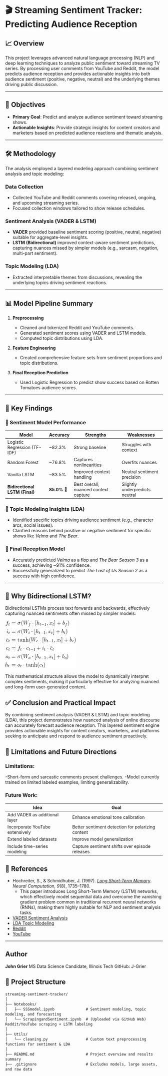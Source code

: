 # 🎬 Streaming Sentiment Tracker: Predicting Audience Reception

## 📈 Overview
This project leverages advanced natural language processing (NLP) and deep learning techniques to analyze public sentiment toward streaming TV series. By processing user comments from YouTube and Reddit, the model predicts audience reception and provides actionable insights into both audience sentiment (positive, negative, neutral) and the underlying themes driving public discussion.

---

## 🎯 Objectives
- **Primary Goal**: Predict and analyze audience sentiment toward streaming shows.
- **Actionable Insights**: Provide strategic insights for content creators and marketers based on predicted audience reactions and thematic analysis.

---

## 🛠️ Methodology

The analysis employed a layered modeling approach combining sentiment analysis and topic modeling:

### Data Collection
- Collected YouTube and Reddit comments covering released, ongoing, and upcoming streaming series.
- Focused collection windows tailored to show release schedules.

### Sentiment Analysis (VADER & LSTM)
- **VADER** provided baseline sentiment scoring (positive, neutral, negative) suitable for aggregate-level insights.
- **LSTM (Bidirectional)** improved context-aware sentiment predictions, capturing nuances missed by simpler models (e.g., sarcasm, negation, multi-part sentiment).

### Topic Modeling (LDA)
- Extracted interpretable themes from discussions, revealing the underlying topics driving sentiment reactions.

---

## 📊 Model Pipeline Summary
1. **Preprocessing**
   - Cleaned and tokenized Reddit and YouTube comments.
   - Generated sentiment scores using VADER and LSTM models.
   - Computed topic distributions using LDA.
   
2. **Feature Engineering**
   - Created comprehensive feature sets from sentiment proportions and topic distributions.

3. **Final Reception Prediction**
   - Used Logistic Regression to predict show success based on Rotten Tomatoes audience scores.

---

## 🔑 Key Findings

### 🚀 Sentiment Model Performance
| Model                            | Accuracy      | Strengths                                   | Weaknesses                   |
|----------------------------------|---------------|---------------------------------------------|------------------------------|
| Logistic Regression (TF-IDF)     | ~82.3%        | Strong baseline                             | Struggles with context       |
| Random Forest                    | ~76.8%        | Captures nonlinearities                     | Overfits nuances             |
| Vanilla LSTM                     | ~83.5%        | Improved context handling                   | Neutral sentiment precision  |
| **Bidirectional LSTM (Final)**   | **85.0%** 🚀  | Best overall; nuanced context capture       | Slightly underpredicts neutral |

### 🧪 Topic Modeling Insights (LDA)
- Identified specific topics driving audience sentiment (e.g., character arcs, social issues).
- Clarified reasons behind positive or negative sentiment for specific shows like *Velma* and *The Bear*.

### 🎯 Final Reception Model
- Accurately predicted *Velma* as a flop and *The Bear Season 3* as a success, achieving ~91% confidence.
- Successfully generalized to predict *The Last of Us Season 2* as a success with high confidence.

---
## 🧠 Why Bidirectional LSTM?

Bidirectional LSTMs process text forwards and backwards, effectively capturing nuanced sentiments often missed by simpler models:

![Bidirectional LSTM Equations](assets/lstm_equations.png)

This mathematical structure allows the model to dynamically interpret complex sentiments, making it particularly effective for analyzing nuanced and long-form user-generated content.

## ✅ Conclusion and Practical Impact
By combining sentiment analysis (VADER & LSTM) and topic modeling (LDA), this project demonstrates how nuanced analysis of online discourse can accurately forecast audience reception. This layered sentiment engine provides actionable insights for content creators, marketers, and platforms seeking to anticipate and respond to audience sentiment proactively.

## 🚧 Limitations and Future Directions

### Limitations:
-Short-form and sarcastic comments present challenges.
-Model currently trained on limited labeled examples, limiting generalizability.

### Future Work:

| Idea                           | Goal                                              |
|--------------------------------|---------------------------------------------------|
| Add VADER as additional layer  | Enhance emotional tone calibration                |
| Incorporate YouTube extensively| Better sentiment detection for polarizing content |
| Extend labeled datasets        | Improve model generalization                      |
| Include time-series modeling   | Capture sentiment shifts over episode releases    |

## 🔖 References

- Hochreiter, S., & Schmidhuber, J. (1997). [*Long Short-Term Memory*](https://pdfs.semanticscholar.org/0027/d572e43d0c120d59e81c228f2a17b3b05006.pdf). *Neural Computation, 9*(8), 1735–1780.
  - This paper introduces Long Short-Term Memory (LSTM) networks, which effectively model sequential data and overcome the vanishing gradient problem common in traditional recurrent neural networks (RNNs), making them highly suitable for NLP and sentiment analysis tasks.
- [VADER Sentiment Analysis](https://github.com/cjhutto/vaderSentiment)
- [LDA Topic Modeling](https://radimrehurek.com/gensim/models/ldamodel.html)
- [Reddit](https://reddit.com)
- [YouTube](https://youtube.com)

---
## Author

**John Grier** 
MS Data Science Candidate, Illinois Tech
GitHub: J-Grier

## 📁 Project Structure

```plaintext
streaming-sentiment-tracker/
│
├── Notebooks/
│   ├── SSSmodel.ipynb              # Sentiment modeling, topic modeling, and forecasting
│   └── ScrapingandSentiment.ipynb  # (Uploaded via GitHub Web) Reddit/YouTube scraping + LSTM labeling
│
├── Utils/
│   └── cleaning.py                 # Custom text preprocessing functions for sentiment & LDA
│
├── README.md                       # Project overview and results summary
├── .gitignore                      # Excludes models, large assets, and raw data
```
